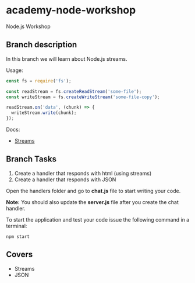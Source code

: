 # academy-node-workshop

Node.js Workshop

## Branch description

In this branch we will learn about Node.js streams.

Usage:

```js
const fs = require('fs');

const readStream = fs.createReadStream('some-file');
const writeStream = fs.createWriteStream('some-file-copy');

readStream.on('data', (chunk) => {
  writeStream.write(chunk);
});

```

Docs:
- [Streams](https://nodejs.org/api/stream.html)

## Branch Tasks

1. Create a handler that responds with html (using streams)
2. Create a handler that responds with JSON

Open the handlers folder and go to **chat.js** file to start writing your code. 

**Note:** You should also update the **server.js** file after you create the chat handler.

To start the application and test your code issue the following command in a terminal:

```
npm start
```

## Covers

- Streams
- JSON

